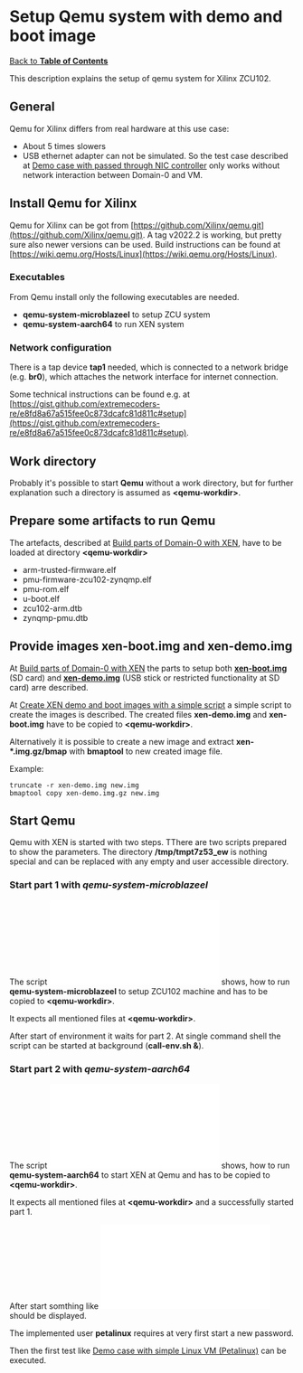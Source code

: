 # Setup Qemu system with demo and boot image

[Back to **Table of Contents**](Readme.md)

This description explains the setup of qemu system for Xilinx ZCU102.

## General
Qemu for Xilinx differs from real hardware at this use case:

- About 5 times slowers
- USB ethernet adapter can not be simulated. So the test case described at [Demo case with passed through NIC controller](test-pt-net.md) only works without network interaction  between Domain-0 and VM.

## Install Qemu for Xilinx

Qemu for Xilinx can be got from [https://github.com/Xilinx/qemu.git](https://github.com/Xilinx/qemu.git). A tag v2022.2 is working, but pretty sure also newer versions can be used.
Build instructions can be found at [https://wiki.qemu.org/Hosts/Linux](https://wiki.qemu.org/Hosts/Linux).

### Executables
From Qemu install only the following executables are needed.

- **qemu-system-microblazeel** to setup ZCU system
- **qemu-system-aarch64** to run XEN system

### Network configuration

There is a tap device **tap1** needed, which is connected to a network bridge (e.g. **br0**), which attaches the network interface for internet connection.

Some technical instructions can be found e.g. at [https://gist.github.com/extremecoders-re/e8fd8a67a515fee0c873dcafc81d811c#setup](https://gist.github.com/extremecoders-re/e8fd8a67a515fee0c873dcafc81d811c#setup).

## Work directory

Probably it's possible to start **Qemu** without a work directory, but for further explanation such a directory is assumed as **<qemu-workdir\>**.

## Prepare some artifacts to run Qemu

The artefacts, described at [Build parts of Domain-0 with XEN](cr-xen-parts.md#artefactsqemu), have to be loaded at directory **<qemu-workdir\>**

- arm-trusted-firmware.elf
- pmu-firmware-zcu102-zynqmp.elf
- pmu-rom.elf
- u-boot.elf
- zcu102-arm.dtb
- zynqmp-pmu.dtb

## Provide images xen-boot.img and xen-demo.img

At [Build parts of Domain-0 with XEN](cr-xen-parts.md) the parts to setup both [**xen-boot.img**](cr-boot-image.md) (SD card) and [**xen-demo.img**](cr-demo-image.md) (USB stick or restricted functionality at SD card) arre described.

At [Create XEN demo and boot images with a simple script](cr-image-script.md) a simple script to create the images is described. 
The created files **xen-demo.img** and **xen-boot.img** have to be copied to **<qemu-workdir\>**.

Alternatively it is possible to create a new image and extract **xen-*.img.gz/bmap** with **bmaptool** to new created image file.

Example:

```
truncate -r xen-demo.img new.img
bmaptool copy xen-demo.img.gz new.img
```


## Start Qemu

Qemu with XEN is started with two steps. TThere are two scripts prepared to show the parameters.
The directory **/tmp/tmpt7z53_ew** is nothing special and can be replaced with any empty and user accessible directory.

### Start part 1 with *qemu-system-microblazeel*

The script ![call-env.sh](./configs/qemu-xilinx-scripts/call-env.sh) shows, how to run **qemu-system-microblazeel**  to setup ZCU102 machine and has to be copied to **<qemu-workdir\>**.

It expects all mentioned files at **<qemu-workdir\>**. 

After start of environment it waits for part 2. At single command shell the script can be started at background (**call-env.sh &**).

### Start part 2 with *qemu-system-aarch64*

The script ![call-xen.sh](./configs/qemu-xilinx-scripts/call-xen.sh) shows, how to run **qemu-system-aarch64**  to start XEN at Qemu and has to be copied to **<qemu-workdir\>**.

It expects all mentioned files at **<qemu-workdir\>** and a successfully started part 1.

After start somthing like  ![bootlog-example.log](./configs/qemu-xilinx-scripts/bootlog-example.log) should be displayed.

The implemented user **petalinux** requires at very first start a new password. 

Then the first test like [Demo case with simple Linux VM (Petalinux)](test-simple.md) can be executed.






 






